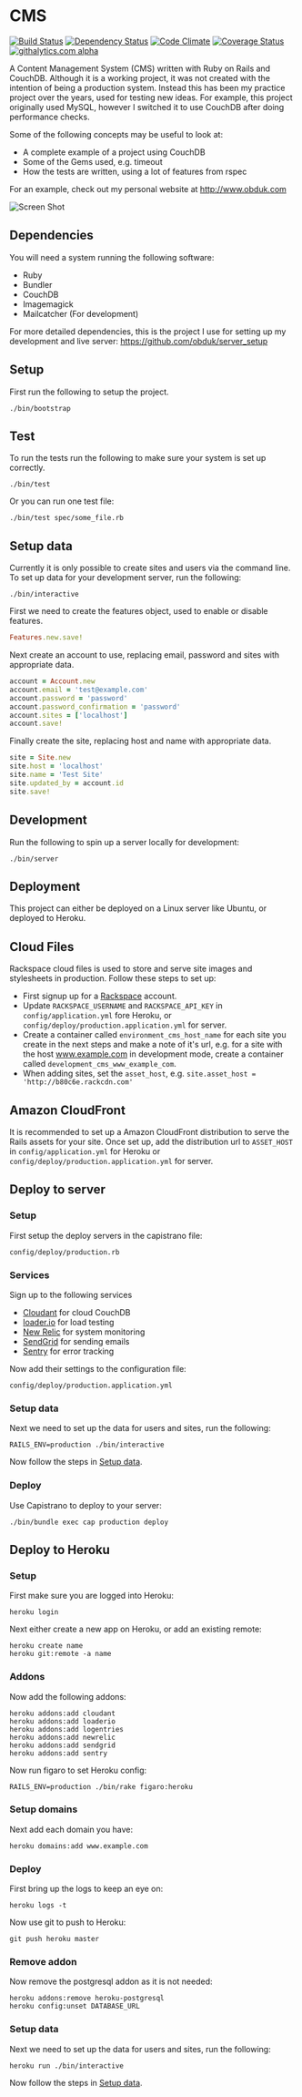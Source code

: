 CMS
===

[![Build Status](https://travis-ci.org/obduk/cms.png?branch=master)](https://travis-ci.org/obduk/cms)
[![Dependency Status](https://gemnasium.com/obduk/cms.png)](https://gemnasium.com/obduk/cms)
[![Code Climate](https://codeclimate.com/github/obduk/cms.png)](https://codeclimate.com/github/obduk/cms)
[![Coverage Status](https://coveralls.io/repos/obduk/cms/badge.png)](https://coveralls.io/r/obduk/cms)
[![githalytics.com alpha](https://cruel-carlota.pagodabox.com/db0f06373b732860b25a2a19dffdf503 "githalytics.com")](http://githalytics.com/obduk/cms)

A Content Management System (CMS) written with Ruby on Rails and CouchDB.
Although it is a working project, it was not created with the intention of being
a production system. Instead this has been my practice project over the years,
used for testing new ideas. For example, this project originally used MySQL,
however I switched it to use CouchDB after doing performance checks.

Some of the following concepts may be useful to look at:

* A complete example of a project using CouchDB
* Some of the Gems used, e.g. timeout
* How the tests are written, using a lot of features from rspec

For an example, check out my personal website at http://www.obduk.com

![Screen Shot](https://raw.github.com/obduk/cms/master/screen_shot.png)

Dependencies
------------

You will need a system running the following software:

* Ruby
* Bundler
* CouchDB
* Imagemagick
* Mailcatcher (For development)

For more detailed dependencies, this is the project I use for setting up my
development and live server: https://github.com/obduk/server_setup

Setup
-----

First run the following to setup the project.

```shell
./bin/bootstrap
```

Test
----

To run the tests run the following to make sure your system is set up correctly.

```shell
./bin/test
```

Or you can run one test file:

```shell
./bin/test spec/some_file.rb
```

Setup data
----------

Currently it is only possible to create sites and users via the command line.
To set up data for your development server, run the following:

```shell
./bin/interactive
```

First we need to create the features object, used to enable or disable features.

```ruby
Features.new.save!
```

Next create an account to use, replacing email, password and sites with
appropriate data.

```ruby
account = Account.new
account.email = 'test@example.com'
account.password = 'password'
account.password_confirmation = 'password'
account.sites = ['localhost']
account.save!
```

Finally create the site, replacing host and name with appropriate data.

```ruby
site = Site.new
site.host = 'localhost'
site.name = 'Test Site'
site.updated_by = account.id
site.save!
```

Development
-----------

Run the following to spin up a server locally for development:

```shell
./bin/server
```

Deployment
----------

This project can either be deployed on a Linux server like Ubuntu, or deployed
to Heroku.

Cloud Files
-----------

Rackspace cloud files is used to store and serve site images and stylesheets in
production. Follow these steps to set up:

* First signup up for a [Rackspace](http://www.rackspace.com/) account.
* Update `RACKSPACE_USERNAME` and `RACKSPACE_API_KEY` in
  `config/application.yml` fore Heroku, or
  `config/deploy/production.application.yml` for server.
* Create a container called `environment_cms_host_name` for each site you create
  in the next steps and make a note of it's url, e.g. for a site with the host
  www.example.com in development mode, create a container called
  `development_cms_www_example_com`.
* When adding sites, set the `asset_host`, e.g.
  `site.asset_host = 'http://b80c6e.rackcdn.com'`

Amazon CloudFront
-----------------

It is recommended to set up a Amazon CloudFront distribution to serve the Rails
assets for your site. Once set up, add the distribution url to `ASSET_HOST` in
`config/application.yml` for Heroku or
`config/deploy/production.application.yml` for server.

Deploy to server
----------------

### Setup

First setup the deploy servers in the capistrano file:

```
config/deploy/production.rb
```

### Services

Sign up to the following services

* [Cloudant](https://cloudant.com/) for cloud CouchDB
* [loader.io](http://loader.io/) for load testing
* [New Relic](http://newrelic.com/) for system monitoring
* [SendGrid](http://sendgrid.com/) for sending emails
* [Sentry](https://www.getsentry.com/) for error tracking

Now add their settings to the configuration file:

```
config/deploy/production.application.yml
```

### Setup data

Next we need to set up the data for users and sites, run the following:

```shell
RAILS_ENV=production ./bin/interactive
```

Now follow the steps in [Setup data](#setup-data).

### Deploy

Use Capistrano to deploy to your server:

```shell
./bin/bundle exec cap production deploy
```

Deploy to Heroku
----------------

### Setup

First make sure you are logged into Heroku:

```shell
heroku login
```

Next either create a new app on Heroku, or add an existing remote:

```shell
heroku create name
heroku git:remote -a name
```

### Addons

Now add the following addons:

```shell
heroku addons:add cloudant
heroku addons:add loaderio
heroku addons:add logentries
heroku addons:add newrelic
heroku addons:add sendgrid
heroku addons:add sentry
```

Now run figaro to set Heroku config:

```shell
RAILS_ENV=production ./bin/rake figaro:heroku
```

### Setup domains

Next add each domain you have:

```shell
heroku domains:add www.example.com
```

### Deploy

First bring up the logs to keep an eye on:

```shell
heroku logs -t
```

Now use git to push to Heroku:

```shell
git push heroku master
```

### Remove addon

Now remove the postgresql addon as it is not needed:

```shell
heroku addons:remove heroku-postgresql
heroku config:unset DATABASE_URL
```

### Setup data

Next we need to set up the data for users and sites, run the following:

```shell
heroku run ./bin/interactive
```

Now follow the steps in [Setup data](#setup-data).
